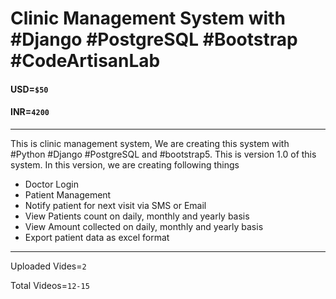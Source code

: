 <h1>Clinic Management System with #Django #PostgreSQL #Bootstrap #CodeArtisanLab</h1>
<h4>USD=<code>$50</code></h4>
<h4>INR=<code>4200</code></h4>
<hr/>
<p>This is clinic management system, We are creating this system with #Python #Django #PostgreSQL and #bootstrap5. This is version 1.0 of this system. In this version, we are creating following things</p>
<ul>
    <li>Doctor Login</li>
    <li>Patient Management</li>
    <li>Notify patient for next visit via SMS or Email</li>
    <li>View Patients count on daily, monthly and yearly basis</li>
    <li>View Amount collected on daily, monthly and yearly basis</li>
    <li>Export patient data as excel format</li>
</ul>
<hr/>
<p>Uploaded Vides=<code>2</code></p>
<p>Total Videos=<code>12-15</code></p>
